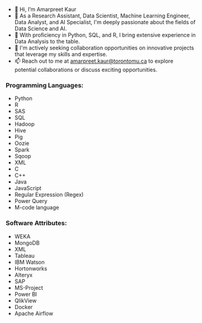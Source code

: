- 👋 Hi, I’m Amarpreet Kaur
- 👀 As a Research Assistant, Data Scientist, Machine Learning Engineer, Data Analyst, and AI Specialist, I'm deeply passionate about the fields of Data Science and AI.
- 🌱 With proficiency in Python, SQL, and R, I bring extensive experience in Data Analysis to the table.
- 💞️  I'm actively seeking collaboration opportunities on innovative projects that leverage my skills and expertise.
- 📫  Reach out to me at amarpreet.kaur@torontomu.ca to explore potential collaborations or discuss exciting opportunities.
### Programming Languages:
- Python
- R
- SAS
- SQL
- Hadoop
- Hive
- Pig
- Oozie
- Spark
- Sqoop
- XML
- C
- C++
- Java
- JavaScript
- Regular Expression (Regex)
- Power Query
- M-code language

### Software Attributes:
- WEKA
- MongoDB
- XML
- Tableau
- IBM Watson
- Hortonworks
- Alteryx
- SAP
- MS-Project
- Power BI
- QlikView
- Docker
- Apache Airflow

<!---
Amarpreet3/Amarpreet3 is a ✨ special ✨ repository because its `README.md` (this file) appears on your GitHub profile.
You can click the Preview link to take a look at your changes.
--->
